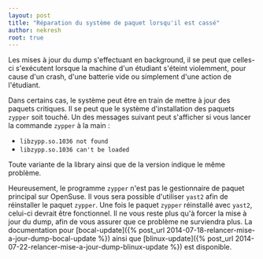 ```yaml
---
layout: post
title: "Réparation du système de paquet lorsqu'il est cassé"
author: nekresh
root: true
---
```


Les mises à jour du dump s'effectuant en background, il se peut que celles-ci s'exécutent lorsque la machine d'un étudiant s'éteint violemment, pour cause d'un crash, d'une batterie vide ou simplement d'une action de l'étudiant.

Dans certains cas, le système peut être en train de mettre à jour des paquets critiques.
Il se peut que le système d'installation des paquets `zypper` soit touché.
Un des messages suivant peut s'afficher si vous lancer la commande `zypper` à la main :

* `libzypp.so.1036 not found`
* `libzypp.so.1036 can't be loaded`

Toute variante de la library ainsi que de la version indique le même problème.

Heureusement, le programme `zypper` n'est pas le gestionnaire de paquet principal sur OpenSuse.
Il vous sera possible d'utiliser `yast2` afin de réinstaller le paquet `zypper`.
Une fois le paquet `zypper` réinstallé avec `yast2`, celui-ci devrait être fonctionnel.
Il ne vous reste plus qu'à forcer la mise à jour du dump, afin de vous assurer que ce problème ne surviendra plus.
La documentation pour [bocal-update]({% post_url 2014-07-18-relancer-mise-a-jour-dump-bocal-update %}) ainsi que [blinux-update]({% post_url 2014-07-22-relancer-mise-a-jour-dump-blinux-update %}) est disponible.
    
